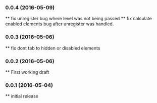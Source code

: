 ### 0.0.4 (2016-05-09)
** fix unregister bug where level was not being passed
** fix calculate enabled elements bug after unregister was handled.

### 0.0.3 (2016-05-06)
** fix dont tab to hidden or disabled elements

### 0.0.2 (2016-05-06)
** First working draft

### 0.0.1 (2016-05-04)
** initial release
